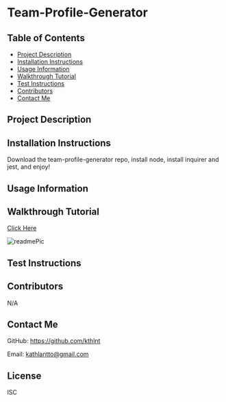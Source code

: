 # Team-Profile-Generator

## Table of Contents
* [Project Description](#project-description)
* [Installation Instructions](#installation-instructions)
* [Usage Information](#usage-information)
* [Walkthrough Tutorial](#walkthrough-tutorial)
* [Test Instructions](#test-instructions)
* [Contributors](#contributors)
* [Contact Me](#contact-me)

## Project Description


## Installation Instructions
Download the team-profile-generator repo, install node, install inquirer and jest, and enjoy!

## Usage Information


## Walkthrough Tutorial
[Click Here]()

![readmePic]()

## Test Instructions


## Contributors
N/A

## Contact Me
GitHub: https://github.com/kthlnt

Email: kathlantto@gmail.com

## License
ISC